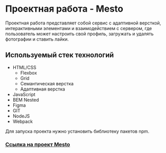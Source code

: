 # Проектная работа - Mesto

Проектная работа представляет собой сервис с адаптивной версткой, интерактивными элементами и взаимодействием с сервером, где пользователь может настроить свой профиль, загружать и удалять фотографии и ставить лайки.

## Используемый стек технологий
+ HTML/CSS
  + Flexbox
  + Grid
  + Семантическая верстка
  + Адаптивная верстка
+ JavaScript
+ BEM Nested
+ Figma
+ GIT
+ NodeJS
+ Webpack

Для запуска проекта нужно установить библиотеку пакетов npm.

### [Ссылка на проект Mesto](https://zzzorger.github.io/mesto/) 


